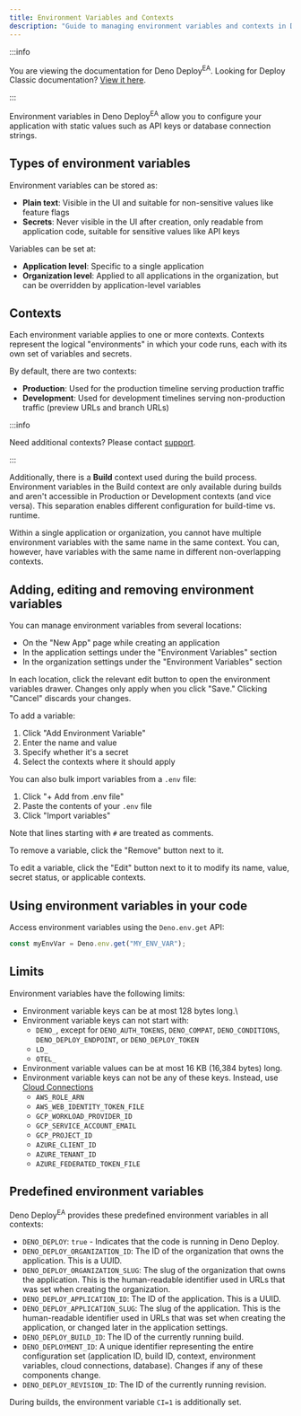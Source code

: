 ```yaml
---
title: Environment Variables and Contexts
description: "Guide to managing environment variables and contexts in Deno Deploy Early Access, including variable types, creation, editing, and accessing them in your code."
---
```


:::info

You are viewing the documentation for Deno Deploy<sup>EA</sup>. Looking for
Deploy Classic documentation? [View it here](/deploy/).

:::

Environment variables in Deno Deploy<sup>EA</sup> allow you to configure your
application with static values such as API keys or database connection strings.

## Types of environment variables

Environment variables can be stored as:

- **Plain text**: Visible in the UI and suitable for non-sensitive values like
  feature flags
- **Secrets**: Never visible in the UI after creation, only readable from
  application code, suitable for sensitive values like API keys

Variables can be set at:

- **Application level**: Specific to a single application
- **Organization level**: Applied to all applications in the organization, but
  can be overridden by application-level variables

## Contexts

Each environment variable applies to one or more contexts. Contexts represent
the logical "environments" in which your code runs, each with its own set of
variables and secrets.

By default, there are two contexts:

- **Production**: Used for the production timeline serving production traffic
- **Development**: Used for development timelines serving non-production traffic
  (preview URLs and branch URLs)

:::info

Need additional contexts? Please contact [support](../support).

:::

Additionally, there is a **Build** context used during the build process.
Environment variables in the Build context are only available during builds and
aren't accessible in Production or Development contexts (and vice versa). This
separation enables different configuration for build-time vs. runtime.

Within a single application or organization, you cannot have multiple
environment variables with the same name in the same context. You can, however,
have variables with the same name in different non-overlapping contexts.

## Adding, editing and removing environment variables

You can manage environment variables from several locations:

- On the "New App" page while creating an application
- In the application settings under the "Environment Variables" section
- In the organization settings under the "Environment Variables" section

In each location, click the relevant edit button to open the environment
variables drawer. Changes only apply when you click "Save." Clicking "Cancel"
discards your changes.

To add a variable:

1. Click "Add Environment Variable"
2. Enter the name and value
3. Specify whether it's a secret
4. Select the contexts where it should apply

You can also bulk import variables from a `.env` file:

1. Click "+ Add from .env file"
2. Paste the contents of your `.env` file
3. Click "Import variables"

Note that lines starting with `#` are treated as comments.

To remove a variable, click the "Remove" button next to it.

To edit a variable, click the "Edit" button next to it to modify its name,
value, secret status, or applicable contexts.

## Using environment variables in your code

Access environment variables using the `Deno.env.get` API:

```ts
const myEnvVar = Deno.env.get("MY_ENV_VAR");
```

<!--
## Exposing an environment variable as a file

Environment variables can be exposed as a file instead of a regular environment
variable by toggling the "Expose as file" option.

When this option is enabled, the environment variable's value is stored in a
temporary file in the application's file system. The environment variable then
contains the file path to this temporary file instead of the value itself.

To read the value, you can use the `Deno.readTextFile` API in combination with
`Deno.env.get`:

```ts
// Assuming MY_ENV_VAR is set to expose as a file
const value = await Deno.readTextFile(Deno.env.get("MY_ENV_VAR"));
```

This is useful for values that are too large for environment variables or when
you want to avoid exposing sensitive data in the environment variable list.

Additionally it is useful for preexisting applications that expect certain
environment variables to point to files, such as `PGSSLROOTCERT` for Postgres CA
certificates. -->

## Limits

Environment variables have the following limits:

- Environment variable keys can be at most 128 bytes long.\
- Environment variable keys can not start with:
  - `DENO_`, except for `DENO_AUTH_TOKENS`, `DENO_COMPAT`, `DENO_CONDITIONS`,
    `DENO_DEPLOY_ENDPOINT`, or `DENO_DEPLOY_TOKEN`
  - `LD_`
  - `OTEL_`
- Environment variable values can be at most 16 KB (16,384 bytes) long.
- Environment variable keys can not be any of these keys. Instead, use
  [Cloud Connections](/deploy/early-access/reference/cloud-connections)
  - `AWS_ROLE_ARN`
  - `AWS_WEB_IDENTITY_TOKEN_FILE`
  - `GCP_WORKLOAD_PROVIDER_ID`
  - `GCP_SERVICE_ACCOUNT_EMAIL`
  - `GCP_PROJECT_ID`
  - `AZURE_CLIENT_ID`
  - `AZURE_TENANT_ID`
  - `AZURE_FEDERATED_TOKEN_FILE`

## Predefined environment variables

Deno Deploy<sup>EA</sup> provides these predefined environment variables in all
contexts:

- `DENO_DEPLOY`: `true` - Indicates that the code is running in Deno Deploy.
- `DENO_DEPLOY_ORGANIZATION_ID`: The ID of the organization that owns the
  application. This is a UUID.
- `DENO_DEPLOY_ORGANIZATION_SLUG`: The slug of the organization that owns the
  application. This is the human-readable identifier used in URLs that was set
  when creating the organization.
- `DENO_DEPLOY_APPLICATION_ID`: The ID of the application. This is a UUID.
- `DENO_DEPLOY_APPLICATION_SLUG`: The slug of the application. This is the
  human-readable identifier used in URLs that was set when creating the
  application, or changed later in the application settings.
- `DENO_DEPLOY_BUILD_ID`: The ID of the currently running build.
- `DENO_DEPLOYMENT_ID`: A unique identifier representing the entire
  configuration set (application ID, build ID, context, environment variables,
  cloud connections, database). Changes if any of these components change.
- `DENO_DEPLOY_REVISION_ID`: The ID of the currently running revision.

During builds, the environment variable `CI=1` is additionally set.
